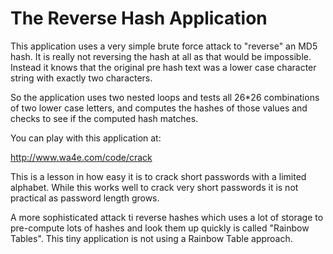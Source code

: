 # The Reverse Hash Application

This application uses a very simple brute force attack to "reverse" an MD5 hash. It is really not reversing the hash at all as that would be impossible. Instead it knows that the original pre hash text was a lower case character string with exactly two characters.

So the application uses two nested loops and tests all 26*26 combinations of two lower case letters, and computes the hashes of those values and checks to see if the computed hash matches.

You can play with this application at:

http://www.wa4e.com/code/crack

This is a lesson in how easy it is to crack short passwords with a limited alphabet. While this works well to crack very short passwords it is not practical as password length grows.

A more sophisticated attack ti reverse hashes which uses a lot of storage to pre-compute lots of hashes and look them up quickly is called "Rainbow Tables". This tiny application is not using a Rainbow Table approach.
